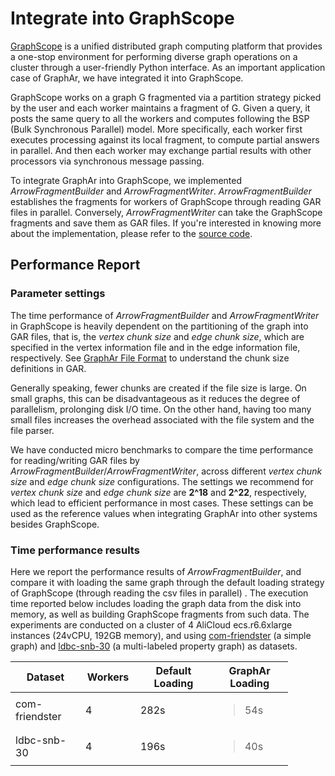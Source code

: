 # Integrate into GraphScope

[GraphScope](https://graphscope.io/) is a unified distributed graph
computing platform that provides a one-stop environment for performing
diverse graph operations on a cluster through a user-friendly Python
interface. As an important application case of GraphAr, we have
integrated it into GraphScope.

GraphScope works on a graph G fragmented via a partition strategy picked
by the user and each worker maintains a fragment of G. Given a query, it
posts the same query to all the workers and computes following the BSP
(Bulk Synchronous Parallel) model. More specifically, each worker first
executes processing against its local fragment, to compute partial
answers in parallel. And then each worker may exchange partial results
with other processors via synchronous message passing.

To integrate GraphAr into GraphScope, we implemented
*ArrowFragmentBuilder* and *ArrowFragmentWriter*. *ArrowFragmentBuilder*
establishes the fragments for workers of GraphScope through reading GAR
files in parallel. Conversely, *ArrowFragmentWriter* can take the
GraphScope fragments and save them as GAR files. If you're interested in
knowing more about the implementation, please refer to the [source
code](https://github.com/v6d-io/v6d/commit/0eda2067e45fbb4ac46892398af0edc84fe1c27b).

## Performance Report

### Parameter settings

The time performance of *ArrowFragmentBuilder* and *ArrowFragmentWriter*
in GraphScope is heavily dependent on the partitioning of the graph into
GAR files, that is, the *vertex chunk size* and *edge chunk size*, which
are specified in the vertex information file and in the edge information
file, respectively. See [GraphAr File
Format](../user-guide/file-format.html) to understand the chunk size
definitions in GAR.

Generally speaking, fewer chunks are created if the file size is large.
On small graphs, this can be disadvantageous as it reduces the degree of
parallelism, prolonging disk I/O time. On the other hand, having too
many small files increases the overhead associated with the file system
and the file parser.

We have conducted micro benchmarks to compare the time performance for
reading/writing GAR files by
*ArrowFragmentBuilder*/*ArrowFragmentWriter*, across different *vertex
chunk size* and *edge chunk size* configurations. The settings we
recommend for *vertex chunk size* and *edge chunk size* are **2^18** and
**2^22**, respectively, which lead to efficient performance in most
cases. These settings can be used as the reference values when
integrating GraphAr into other systems besides GraphScope.

### Time performance results

Here we report the performance results of *ArrowFragmentBuilder*, and
compare it with loading the same graph through the default loading
strategy of GraphScope (through reading the csv files in parallel) . The
execution time reported below includes loading the graph data from the
disk into memory, as well as building GraphScope fragments from such
data. The experiments are conducted on a cluster of 4 AliCloud
ecs.r6.6xlarge instances (24vCPU, 192GB memory), and using
[com-friendster](https://snap.stanford.edu/data/com-Friendster.html) (a
simple graph) and [ldbc-snb-30](https://ldbcouncil.org/benchmarks/snb/)
(a multi-labeled property graph) as datasets.

<table style="width:88%;">
<colgroup>
<col style="width: 23%" />
<col style="width: 13%" />
<col style="width: 25%" />
<col style="width: 25%" />
</colgroup>
<thead>
<tr class="header">
<th>Dataset</th>
<th>Workers</th>
<th>Default Loading</th>
<th>GraphAr Loading</th>
</tr>
</thead>
<tbody>
<tr class="odd">
<td>com-friendster</td>
<td>4</td>
<td>282s</td>
<td><blockquote>
<p>54s</p>
</blockquote></td>
</tr>
<tr class="even">
<td>ldbc-snb-30</td>
<td>4</td>
<td>196s</td>
<td><blockquote>
<p>40s</p>
</blockquote></td>
</tr>
</tbody>
</table>
